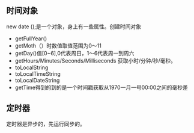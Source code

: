 ## 时间对象
 new date ();是一个对象，身上有一些属性。创建时间对象
 + getFullYear() 
 + getMoth（）时数值取值范围为0～11
 + getDay()值[0~6],0代表周日，1～6代表周一到周六
 + getHours/Minutes/Seconds/Milliseconds 获取小时/分钟/秒/毫秒。
+ toLocalString
+ toLocalTimeString
+ toLocalDateString
+ getTime得到的到的是一个时间戳获取从1970一月一号00:00之间的毫秒差
## 定时器
定时器是异步的，先运行同步的。